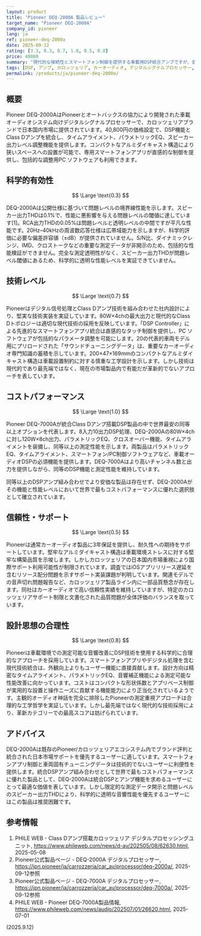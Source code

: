 ```yaml
---
layout: product
title: "Pioneer DEQ-2000A 製品レビュー"
target_name: "Pioneer DEQ-2000A"
company_id: pioneer
lang: ja
ref: pioneer-deq-2000a
date: 2025-09-12
rating: [3.3, 0.3, 0.7, 1.0, 0.5, 0.8]
price: 40800
summary: "現代的な接続性とスマートフォン制御を提供する車載用DSP統合アンプですが、音響性能が平凡で、代替品と比較してコストパフォーマンスに限りがある製品です。"
tags: [DSP, アンプ, カロッツェリア, カーオーディオ, デジタルシグナルプロセッサー, パイオニア, 車載]
permalink: /products/ja/pioneer-deq-2000a/
---
```

## 概要

Pioneer DEQ-2000AはPioneerとオートバックスの協力により開発された車載オーディオシステム向けデジタルシグナルプロセッサーで、カロッツェリアブランドで日本国内市場に提供されています。40,800円の価格設定で、DSP機能とClass Dアンプを統合し、タイムアライメント、パラメトリックEQ、スピーカー出力レベル調整機能を提供します。コンパクトなアルミダイキャスト構造により狭いスペースへの設置が可能で、専用スマートフォンアプリが直感的な制御を提供し、包括的な調整用PC ソフトウェアも利用できます。

## 科学的有効性

$$ \Large \text{0.3} $$

DEQ-2000Aは公開仕様に基づいて問題レベルの境界線性能を示します。スピーカー出力THDは0.1%で、性能に悪影響を与える問題レベルの閾値に達しています[1]。RCA出力THDの0.05%は問題レベルと透明レベルの中間ですが平凡な性能です。20Hz–40kHzの周波数応答仕様は広帯域能力を示しますが、科学的評価に必要な偏差許容値（±dB）が提供されていません。S/N比、ダイナミックレンジ、IMD、クロストークなどの重要な測定データが非開示のため、包括的な性能検証ができません。完全な測定透明性がなく、スピーカー出力THDが問題レベル閾値にあるため、科学的に透明な性能レベルを実証できていません。

## 技術レベル

$$ \Large \text{0.7} $$

Pioneerはデジタル信号処理とClass Dアンプ技術を組み合わせた社内設計により、堅実な技術実装を実証しています。80W×4chの最大出力と現代的なClass Dトポロジーは適切な現代技術の採用を反映しています。「DSP Controller」による先進的なスマートフォンアプリ統合は直感的なタッチ制御を提供し、PC ソフトウェアが包括的なパラメータ調整を可能にします。20の代表的車両モデル用にプリロードされた「サウンドチューニングデータ」は、重要なカーオーディオ専門知識の蓄積を示しています。200×47×169mmのコンパクトなアルミダイキャスト構造は車載設置制約に対する慎重な工学設計を示します。しかし技術は現代的であり最先端ではなく、現在の市場製品内で有能だが革新的でないアプローチを表しています。

## コストパフォーマンス

$$ \Large \text{1.0} $$

Pioneer DEQ-7000Aが統合Class Dアンプ搭載DSP製品の中で世界最安の同等以上オプションを代表します。8入力10出力DSP処理、DEQ-2000Aの80W×4chに対し120W×8ch出力、パラメトリックEQ、クロスオーバー機能、タイムアライメントを装備し、同等以上の測定性能を示します。両製品はパラメトリックEQ、タイムアライメント、スマートフォン/PC制御ソフトウェアなど、車載オーディオDSPの必須機能を提供します。DEQ-7000Aはより高いチャンネル数と出力を提供しながら、同等のDSP機能と測定性能を維持しています。

同等以上のDSPアンプ組み合わせでより安価な製品は存在せず、DEQ-2000Aがその機能と性能レベルにおいて世界で最もコストパフォーマンスに優れた選択肢として確立されています。

## 信頼性・サポート

$$ \Large \text{0.5} $$

Pioneerは通常カーオーディオ製品に3年保証を提供し、耐久性への期待をサポートしています。堅牢なアルミダイキャスト構造は車載環境ストレスに対する堅牢な構築品質を示唆します。しかしカロッツェリアの日本国内市場重視により国際サポート利用可能性が制限されています。調査ではiOSアプリリリース遅延を含むリソース配分問題を示すサポート実装課題が判明しています。関連モデルでの音声切れ問題報告など、カロッツェリア製品ライン内に一部品質懸念が存在します。同社はカーオーディオで高い信頼性実績を維持していますが、特定のカロッツェリアサポート制限と文書化された品質問題が全体評価のバランスを取っています。

## 設計思想の合理性

$$ \Large \text{0.8} $$

Pioneerは車載環境での測定可能な音響改善にDSP技術を使用する科学的に合理的なアプローチを採用しています。スマートフォンアプリやデジタル処理を含む現代技術統合は、外観向上よりもユーザー機能に直接貢献します。設計方向は精密なタイムアライメント、パラメトリックEQ、音響補正機能による測定可能な性能改善に向かっています。コストはコンパクトな形状係数とアプリベース制御が実用的な設置と操作ニーズに貢献する機能能力により正当化されているようです。主観的オーディオ神話を完全に排除したPioneerの測定重視アプローチは合理的な工学哲学を実証しています。しかし最先端ではなく現代的な技術採用により、革新カテゴリーでの最高スコアは妨げられています。

## アドバイス

DEQ-2000Aは既存のPioneer/カロッツェリアエコシステム内でブランド評判と統合された日本市場サポートを優先するユーザーに適しています。スマートフォンアプリ制御と車両固有チューニングデータは技術的でないユーザーに利便性を提供します。統合DSPアンプ組み合わせとして世界で最もコストパフォーマンスに優れた製品として、DEQ-2000Aは統合DSPとアンプ機能を求めるユーザーにとって最適な価値を表しています。しかし限定的な測定データ開示と問題レベルのスピーカー出力THDにより、科学的に透明な音響性能を優先するユーザーにはこの製品は推奨困難です。

## 参考情報

1. PHILE WEB - Class Dアンプ搭載カロッツェリア デジタルプロセッシングユニット, https://www.phileweb.com/news/d-av/202505/08/62630.html, 2025-05-08
2. Pioneer公式製品ページ - DEQ-2000A デジタルプロセッサー, https://jpn.pioneer/ja/carrozzeria/car_av/processor/deq-2000a/, 2025-09-12参照
3. Pioneer公式製品ページ - DEQ-7000A デジタルプロセッサー, https://jpn.pioneer/ja/carrozzeria/car_av/processor/deq-7000a/, 2025-09-12参照
4. PHILE WEB - Pioneer DEQ-7000A製品情報, https://www.phileweb.com/news/audio/202507/01/26620.html, 2025-07-01

(2025.9.12)